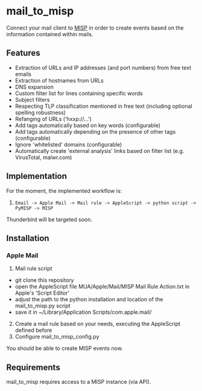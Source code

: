 # mail_to_misp

Connect your mail client to [MISP](https://github.com/MISP/MISP) in order to create events based on the information contained within mails.

## Features

- Extraction of URLs and IP addresses (and port numbers) from free text emails
- Extraction of hostnames from URLs
- DNS expansion 
- Custom filter list for lines containing specific words
- Subject filters
- Respecting TLP classification mentioned in free text (including optional spelling robustness)
- Refanging of URLs ('hxxp://...')
- Add tags automatically based on key words (configurable)
- Add tags automatically depending on the presence of other tags (configurable)
- Ignore 'whitelisted' domains (configurable)
- Automatically create 'external analysis' links based on filter list (e.g. VirusTotal, malwr.com)

## Implementation

For the moment, the implemented workflow is:

1. `Email -> Apple Mail -> Mail rule -> AppleScript -> python script -> PyMISP -> MISP`

Thunderbird will be targeted soon.

## Installation

### Apple Mail

1. Mail rule script
- git clone this repository
- open the AppleScript file MUA/Apple/Mail/MISP Mail Rule Action.txt in Apple's 'Script Editor'
- adjust the path to the python installation and location of the mail_to_misp.py script
- save it in ~/Library/Application Scripts/com.apple.mail/
2. Create a mail rule based on your needs, executing the AppleScript defined before
3. Configure mail_to_misp_config.py

You should be able to create MISP events now.



## Requirements

mail_to_misp requires access to a MISP instance (via API).



